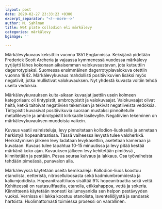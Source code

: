 ```yaml
---
layout: post
date: 2020-02-27 23:33:23 +0300
excerpt_separator: "<!--more-->"
author: M. Sahlman
title: Wet plate collodion eli märkälevy
categories: märkälevy
bgimage: ''

---
```

Märkälevykuvaus keksittiin vuonna 1851 Englannissa. Keksijänä pidetään Frederick Scott Archeria ja vajaassa kymmenessä vuodessa märkälevy syrjäytti lähes kokonaan aikaisemman valokuvaustavan, jota kutsuttiin dagerrotypiaksi. Suomessa ensimmäinen dagerrotypiavalokuva otettiin vuonna 1842. Märkälevykuvaus mahdollisti positiivikuvien lisäksi myös negatiivit, jotka mullistivat valokuvauksen. Nyt yhdestä kuvasta voitiin tehdä useita vedoksia. 

<!--more-->

Märkälevykuvauksen kulta-aikaan kuvaajat jaettiin usein kolmeen kategoriaan: oli tintypistit, ambrotypistit ja valokuvaajat. Valokuvaajat olivat heitä, ketkä taitoivat negatiivien tekemisen ja tekivät negatiiveista vedoksia. Tintypistit kuvasivat positiivikuvia suoraan mustaksi pinnoitetulle metallilevylle ja ambrotypistit kirkkaalle lasilevylle. Negatiivien tekeminen on märkälevykuvauksen muodoista vaikein. 

Kuvaus vaatii valmisteluja, levy pinnoitetaan kollodion-liuoksella ja annetaan herkistyä hopeanitraatissa. Tässä vaiheessa levystä tulee valoherkkä. Herkistymisen jälkeen levy ladataan levykasettiin, asetetaan kameraan ja kuvataan.  Kuvaus tulee tapahtua 10-15 minuutissa ja levy pitää kestää märkänä koko ajan. Kuvauksen jälkeen levy kehitetään pimiössä , kiinnitetään ja pestään. Pesua seuraa kuivaus ja lakkaus. Osa työvaiheista tehdään pimeässä, punavalon alla. 

Märkälevyssä käytetään useita kemikaaleja: Kollodion-liuos koostuu etanolista, eetteristä, nitroselluloosasta sekä kadmiumbromidesta ja kaliumjodidista. Hopeanitraattiliuos sisältää 9% hopeanitraattia sekä vettä. Kehitteessä on rautasulffaattia, etanolia, etikkahappoa, vettä ja sokeria. Kiinnitteenä käytetään monesti kaliumsyanidia sen helpon pestävyyden vuoksi. Vernissa eli lakka koostuu etanolista, laventeliöljystä ja sandarak hartsista. Huolimattomasti toimiessa prosessi on vaarallinen. 